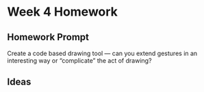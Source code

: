 # Week 4 Homework

## Homework Prompt

Create a code based drawing tool — can you extend gestures in an interesting way or “complicate” the act of drawing?

## Ideas
